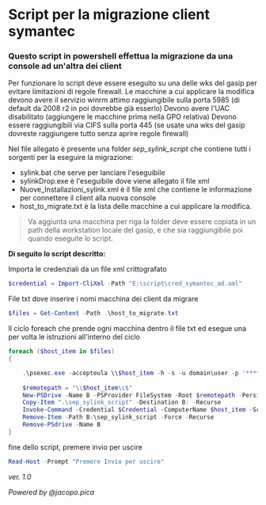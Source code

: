 # Script per la migrazione client symantec

### Questo script in powershell effettua la migrazione da una console ad un'altra dei client

Per funzionare lo script deve essere eseguito su una delle wks del gasip per evitare limitazioni di regole firewall.
Le macchine a cui applicare la modifica devono avere il servizio winrm attimo raggiungibile sulla porta 5985 (di default da 2008 r2 in poi dovrebbe già esserlo)
Devono avere l'UAC disabilitato (aggiungere le macchine prima nella GPO relativa)
Devono essere raggiungibili via CIFS sulla porta 445 (se usate una wks del gasip dovreste raggiungere tutto senza aprire regole firewall)

Nel file allegato è presente una folder *sep_sylink_script* che contiene tutti i sorgenti per la eseguire la migrazione:

- sylink.bat che serve per lanciare l'eseguibile
- sylinkDrop.exe è l'eseguibile dove viene allegato il file xml
- Nuove_Installazioni_sylink.xml è il file xml che contiene le informazione per connettere il client alla nuova console
- host_to_migrate.txt è la lista delle macchine a cui applicare la modifica. 

> Va aggiunta una macchina per riga
la folder deve essere copiata in un path della workstation locale del gasip, e che sia raggiungibile poi quando eseguite lo script.

**Di seguito lo script descritto:**

Importa le credenziali da un file xml crittografato

```powershell
$credential = Import-CliXml -Path "E:\script\cred_symantec_ad.xml"
```

File txt dove inserire i nomi macchina dei client da migrare

```powershell
$files = Get-Content -Path .\host_to_migrate.txt
```

Il ciclo foreach che prende ogni macchina dentro il file txt ed esegue una per volta le istruzioni all'interno del ciclo

```powershell
foreach ($host_item in $files)
{

    .\psexec.exe -accepteula \\$host_item -h -s -u domain\user -p '********'  powershell.exe Enable-PSRemoting -SkipNetworkProfileCheck -Force
    
    $remotepath = "\\$host_item\c$"
    New-PSDrive -Name B -PSProvider FileSystem -Root $remotepath -Persist -Credential $Credential
    Copy-Item ".\sep_sylink_script" -Destination B: -Recurse
    Invoke-Command -Credential $Credential -ComputerName $host_item -ScriptBlock {c:\sep_sylink_script\Sylink.bat}
    Remove-Item -Path B:\sep_sylink_script -Force -Recurse
    Remove-PSdrive -Name B
}
```

fine dello script, premere invio per uscire

```powershell
Read-Host -Prompt "Premere Invio per uscire"
```

*ver. 1.0*

*Powered by @jacopo.pica*